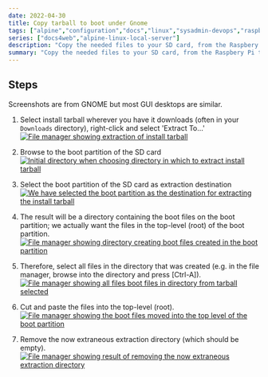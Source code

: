 ```yaml
---
date: 2022-04-30
title: Copy tarball to boot under Gnome
tags: ["alpine","configuration","docs","linux","sysadmin-devops","raspberry-pi","sbc"]
series: ["docs4web","alpine-linux-local-server"]
description: "Copy the needed files to your SD card, from the Raspbery Pi tarball for Alpine Linux"
summary: "Copy the needed files to your SD card, from the Raspbery Pi tarball for Alpine Linux"
---
```


## Steps

Screenshots are from GNOME but most GUI desktops are similar.

1. Select install tarball wherever you have it downloads (often in your `Downloads` directory), right-click and select 'Extract To…'
   [![File manager showing extraction of install tarball](09-file-manager-extract-install-tarball-to-boot-partition.png)](09-file-manager-extract-install-tarball-to-boot-partition.png)

2. Browse to the boot partition of the SD card
   [![Initial directory when choosing directory in which to extract install tarball](10-directory-chooser-for-extracting-install-tarball.png)](10-directory-chooser-for-extracting-install-tarball.png)

3. Select the boot partition of the SD card as extraction destination
   [![We have selected the boot partition as the destination for extracting the install tarball](11-we-have-selected-the-boot-partition-for-extracting-install-tarball.png)](11-we-have-selected-the-boot-partition-for-extracting-install-tarball.png)

4. The result will be a directory containing the boot files on the boot partition; we actually want the files in the top-level (root) of the boot partition.
   [![File manager showing directory creating boot files created in the boot partition](12-result-of-extracting-install-tarball-to-boot-partition.png)](12-result-of-extracting-install-tarball-to-boot-partition.png)

5. Therefore, select all files in the directory that was created (e.g. in the file manager, browse into the directory and press \[Ctrl-A]).
   [![File manager showing all files boot files in directory from tarball selected](13-select-all-boot-files-in-tarball-directory.png)](13-select-all-boot-files-in-tarball-directory.png)

6. Cut and paste the files into the top-level (root).
   [![File manager showing the boot files moved into the top level of the boot partition](14-cut-and-paste-the-boot-files-into-the-root-of-the-boot-partition.png)](14-cut-and-paste-the-boot-files-into-the-root-of-the-boot-partition.png)

7. Remove the now extraneous extraction directory (which should be empty).
   [![File manager showing result of removing the now extraneous extraction directory](15-remove-the-extraneous-extraction-directory.png)](15-remove-the-extraneous-extraction-directory.png)

